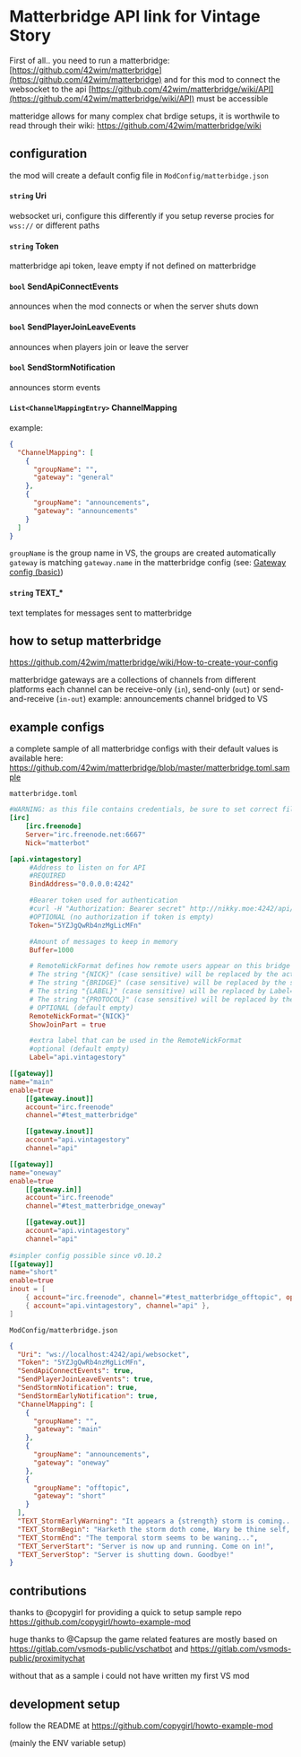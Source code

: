 # Matterbridge API link for Vintage Story

First of all.. you need to run a matterbridge: [https://github.com/42wim/matterbridge](https://github.com/42wim/matterbridge)
and for this mod to connect the websocket to the api  [https://github.com/42wim/matterbridge/wiki/API](https://github.com/42wim/matterbridge/wiki/API) must be accessible

matteridge allows for many complex chat brdige setups,
it is worthwile to read through their wiki: https://github.com/42wim/matterbridge/wiki

## configuration

the mod will create a default config file in `ModConfig/matterbidge.json`



#### `string` Uri

websocket uri, configure this differently if you setup reverse procies for `wss://` or different paths

#### `string` Token

matterbridge api token, leave empty if not defined on matterbridge

#### `bool` SendApiConnectEvents

announces when the mod connects or when the server shuts down

#### `bool` SendPlayerJoinLeaveEvents

announces when players join or leave the server

#### `bool` SendStormNotification

announces storm events

#### `List<ChannelMappingEntry>` ChannelMapping

example: 
```json
{
  "ChannelMapping": [
    {
      "groupName": "",
      "gateway": "general"
    },
    {
      "groupName": "announcements",
      "gateway": "announcements"
    }
  ]
}
```

`groupName` is the group name in VS, the groups are created automatically
`gateway` is matching `gateway.name` in the matterbridge config (see: [Gateway config (basic)](https://github.com/42wim/matterbridge/wiki/Gateway-config-%28basic%29))

#### `string` TEXT_*

text templates for messages sent to matterbridge

## how to setup matterbridge

https://github.com/42wim/matterbridge/wiki/How-to-create-your-config

matterbridge gateways are a collections of channels from different platforms
each channel can be receive-only (`in`), send-only (`out`) or send-and-receive (`in-out`) 
example: announcements channel bridged to VS

## example configs

a complete sample of all matterbridge configs with their default values is available here: https://github.com/42wim/matterbridge/blob/master/matterbridge.toml.sample

`matterbridge.toml`

```toml
#WARNING: as this file contains credentials, be sure to set correct file permissions
[irc]
    [irc.freenode]
    Server="irc.freenode.net:6667"
    Nick="matterbot"

[api.vintagestory]
     #Address to listen on for API
     #REQUIRED
     BindAddress="0.0.0.0:4242"

     #Bearer token used for authentication
     #curl -H "Authorization: Bearer secret" http://nikky.moe:4242/api/messages
     #OPTIONAL (no authorization if token is empty)
     Token="5YZJgQwRb4nzMgLicMFn"

     #Amount of messages to keep in memory
     Buffer=1000

     # RemoteNickFormat defines how remote users appear on this bridge
     # The string "{NICK}" (case sensitive) will be replaced by the actual nick / username.
     # The string "{BRIDGE}" (case sensitive) will be replaced by the sending bridge
     # The string "{LABEL}" (case sensitive) will be replaced by Label= field of the sending bridge
     # The string "{PROTOCOL}" (case sensitive) will be replaced by the protocol used by the bridge
     # OPTIONAL (default empty)
     RemoteNickFormat="{NICK}"
     ShowJoinPart = true

     #extra label that can be used in the RemoteNickFormat
     #optional (default empty)
     Label="api.vintagestory"

[[gateway]]
name="main"
enable=true
    [[gateway.inout]]
    account="irc.freenode"
    channel="#test_matterbridge"

    [[gateway.inout]]
    account="api.vintagestory"
    channel="api"

[[gateway]]
name="oneway"
enable=true
    [[gateway.in]]
    account="irc.freenode"
    channel="#test_matterbridge_oneway"

    [[gateway.out]]
    account="api.vintagestory"
    channel="api"
    
#simpler config possible since v0.10.2
[[gateway]]
name="short"
enable=true
inout = [
    { account="irc.freenode", channel="#test_matterbridge_offtopic", options={key="channelkey"}},
    { account="api.vintagestory", channel="api" },
]
```

`ModConfig/matterbridge.json`

```json
{
  "Uri": "ws://localhost:4242/api/websocket",
  "Token": "5YZJgQwRb4nzMgLicMFn",
  "SendApiConnectEvents": true,
  "SendPlayerJoinLeaveEvents": true,
  "SendStormNotification": true,
  "SendStormEarlyNotification": true,
  "ChannelMapping": [
    {
      "groupName": "",
      "gateway": "main"
    },
    {
      "groupName": "announcements",
      "gateway": "oneway"
    },
    {
      "groupName": "offtopic",
      "gateway": "short"
    }
  ],
  "TEXT_StormEarlyWarning": "It appears a {strength} storm is coming...",
  "TEXT_StormBegin": "Harketh the storm doth come, Wary be thine self, as for thy own end be near.",
  "TEXT_StormEnd": "The temporal storm seems to be waning...",
  "TEXT_ServerStart": "Server is now up and running. Come on in!",
  "TEXT_ServerStop": "Server is shutting down. Goodbye!"
}
```


## contributions

thanks to @copygirl for providing a quick to setup sample repo 
https://github.com/copygirl/howto-example-mod

huge thanks to @Capsup 
the game related features are mostly based on https://gitlab.com/vsmods-public/vschatbot
and https://gitlab.com/vsmods-public/proximitychat

without that as a sample i could not have written my first VS mod


## development setup

follow the README at https://github.com/copygirl/howto-example-mod

(mainly the ENV variable setup)